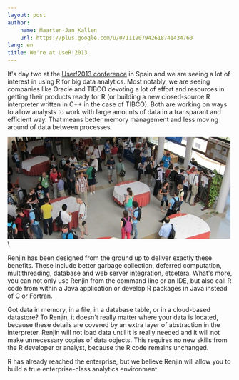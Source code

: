 ```yaml
---
layout: post
author: 
    name: Maarten-Jan Kallen
    url: https://plus.google.com/u/0/111907942618741434760
lang: en
title: We're at UseR!2013
---
```


It's day two at the [User!2013 conference](http://www.edii.uclm.es/~useR-2013/)
in Spain and we are seeing a lot of interest in using R for big data analytics.
Most notably, we are seeing companies like Oracle and TIBCO devoting a lot of
effort and resources in getting their products ready for R (or building a new
closed-source R interpreter written in C++ in the case of TIBCO). Both are
working on ways to allow analysts to work with large amounts of data in
a transparant and efficient way. That means better memory management and less
moving around of data between processes.

![The crowd at the useR!2013 conference](/assets/img/pic-user2013-crowd.jpg)\

Renjin has been designed from the ground up to deliver exactly these benefits.
These include better garbage collection, deferred computation, multithreading,
database and web server integration, etcetera. What's more, you can not only
use Renjin from the command line or an IDE, but also call R code from within
a Java application or develop R packages in Java instead of C or Fortran.

Got data in memory, in a file, in a database table, or in a cloud-based
datastore? To Renjin, it doesn't really matter where your data is located,
because these details are covered by an extra layer of abstraction in the
interpreter. Renjin will not load data until it is really needed and it will
not make unnecessary copies of data objects. This requires no new skills from
the R developer or analyst, because the R code remains unchanged. 

R has already reached the enterprise, but we believe Renjin will allow you to
build a true enterprise-class analytics environment.
